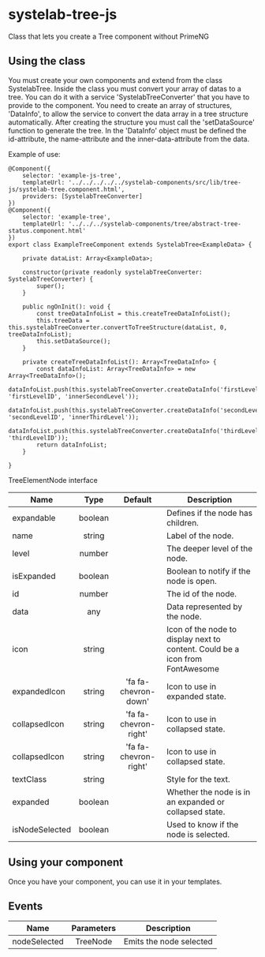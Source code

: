 # systelab-tree-js

Class that lets you create a Tree component without PrimeNG

## Using the class

You must create your own components and extend from the class SystelabTree.
Inside the class you must convert your array of datas to a tree.
You can do it with a service 'SystelabTreeConverter' that you have to provide to the component.
You need to create an array of structures, 'DataInfo', to allow the service to convert the data array in a tree structure automatically.
After creating the structure you must call the 'setDataSource' function to generate the tree.
In the 'DataInfo' object must be defined the id-attribute, the name-attribute and the inner-data-attribute from the data.


Example of use:

```
@Component({
	selector: 'example-js-tree',
	templateUrl: '../../../../../systelab-components/src/lib/tree-js/systelab-tree.component.html',
	providers: [SystelabTreeConverter]
})
@Component({
	selector: 'example-tree',
	templateUrl: '../../../systelab-components/tree/abstract-tree-status.component.html'
})
export class ExampleTreeComponent extends SystelabTree<ExampleData> {

    private dataList: Array<ExampleData>;

	constructor(private readonly systelabTreeConverter: SystelabTreeConverter) {
		super();
	}

	public ngOnInit(): void {
	    const treeDataInfoList = this.createTreeDataInfoList();
	    this.treeData = this.systelabTreeConverter.convertToTreeStructure(dataList, 0, treeDataInfoList);
	    this.setDataSource();
	}
	
	private createTreeDataInfoList(): Array<TreeDataInfo> {
		const dataInfoList: Array<TreeDataInfo> = new Array<TreeDataInfo>();
		dataInfoList.push(this.systelabTreeConverter.createDataInfo('firstLevelName', 'firstLevelID', 'innerSecondLevel'));
		dataInfoList.push(this.systelabTreeConverter.createDataInfo('secondLevelName', 'secondLevelID', 'innerThirdLevel'));
		dataInfoList.push(this.systelabTreeConverter.createDataInfo('thirdLevelName', 'thirdLevelID'));
		return dataInfoList;
	}

}
```
TreeElementNode interface

| Name | Type | Default | Description |
| ---- |:----:|:-------:| ----------- |
|expandable | boolean | |Defines if the node has children.|
|name | string | |Label of the node.|
|level   | number | | The deeper level of the node. |
|isExpanded   | boolean | | Boolean to notify if the node is open. |
|id   | number | | The id of the node. |
|data | any | | Data represented by the node.|
|icon | string | | Icon of the node to display next to content. Could be a icon from FontAwesome|
|expandedIcon | string | 'fa fa-chevron-down' | Icon to use in expanded state.|
|collapsedIcon | string | 'fa fa-chevron-right' | Icon to use in collapsed state.|
|collapsedIcon | string | 'fa fa-chevron-right' | Icon to use in collapsed state.|
|textClass	|string | | Style for the text.|
|expanded |boolean | | Whether the node is in an expanded or collapsed state.|
|isNodeSelected | boolean | | Used to know if the node is selected.|




## Using your component
Once you have your component, you can use it in your templates.


## Events

| Name | Parameters | Description |
| ---- |:----------:| ------------|
| nodeSelected | TreeNode | Emits the node selected|
